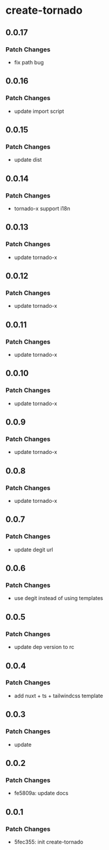 # create-tornado

## 0.0.17

### Patch Changes

- fix path bug

## 0.0.16

### Patch Changes

- update import script

## 0.0.15

### Patch Changes

- update dist

## 0.0.14

### Patch Changes

- tornado-x support i18n

## 0.0.13

### Patch Changes

- update tornado-x

## 0.0.12

### Patch Changes

- update tornado-x

## 0.0.11

### Patch Changes

- update tornado-x

## 0.0.10

### Patch Changes

- update tornado-x

## 0.0.9

### Patch Changes

- update tornado-x

## 0.0.8

### Patch Changes

- update tornado-x

## 0.0.7

### Patch Changes

- update degit url

## 0.0.6

### Patch Changes

- use degit instead of using templates

## 0.0.5

### Patch Changes

- update dep version to rc

## 0.0.4

### Patch Changes

- add nuxt + ts + tailwindcss template

## 0.0.3

### Patch Changes

- update

## 0.0.2

### Patch Changes

- fe5809a: update docs

## 0.0.1

### Patch Changes

- 5fec355: init create-tornado
